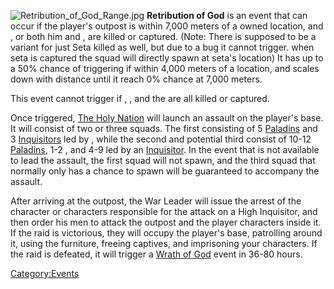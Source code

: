 ![](Retribution_of_God_Range.jpg "Retribution_of_God_Range.jpg")
**Retribution of God** is an event that can occur if the player's
outpost is within 7,000 meters of a [](03%20-%20Projects%20&%20Wikis/Kenshi/Kenshi%20Wiki/Kenshi%20Wiki%20Template/The_Holy_Nation.md) owned location, and [](High_Inquisitor_Valtena.md), or both him and [](High_Inquisitor_Seta.md), are killed or
captured. (Note: There is supposed to be a variant for just Seta killed
as well, but due to a bug it cannot trigger. when seta is captured the
squad will directly spawn at seta's location) It has up to a 50% chance
of triggering if within 4,000 meters of a [](03%20-%20Projects%20&%20Wikis/Kenshi/Kenshi%20Wiki/Kenshi%20Wiki%20Template/The_Holy_Nation.md) location, and scales down with
distance until it reach 0% chance at 7,000 meters.

This event cannot trigger if [](High_Inquisitor_Seta.md), [](High_Inquisitor_Valtena.md), and the [](Holy_Lord_Phoenix.md) are all killed or captured.

Once triggered, [The Holy Nation](03%20-%20Projects%20&%20Wikis/Kenshi/Kenshi%20Wiki/Kenshi%20Wiki%20Template/The_Holy_Nation.md "wikilink") will
launch an assault on the player's base. It will consist of two or three
squads. The first consisting of 5 [Paladins](Paladin.md "wikilink") and 3
[Inquisitors](Inquisitor.md "wikilink") led by [](High_Inquisitor_Seta.md), while the second and potential
third consist of 10-12 [Paladins](Paladin.md "wikilink"), 1-2 [](High_Paladin.md), and 4-9 [](Holy_Servant.md) led by an
[Inquisitor](Inquisitor.md "wikilink"). In the event that [](High_Inquisitor_Seta.md) is not available to lead the
assault, the first squad will not spawn, and the third squad that
normally only has a chance to spawn will be guaranteed to accompany the
assault.

After arriving at the outpost, the War Leader will issue the arrest of
the character or characters responsible for the attack on a High
Inquisitor, and then order his men to attack the outpost and the player
characters inside it. If the raid is victorious, they will occupy the
player's base, patrolling around it, using the furniture, freeing
captives, and imprisoning your characters. If the raid is defeated, it
will trigger a [Wrath of God](Wrath_of_God.md "wikilink") event in 36-80
hours.

[Category:Events](Category:Events "wikilink")